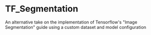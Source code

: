 # TF_Segmentation
An alternative take on the implementation of Tensorflow's "Image Segmentation" guide using a custom dataset and model configuration

